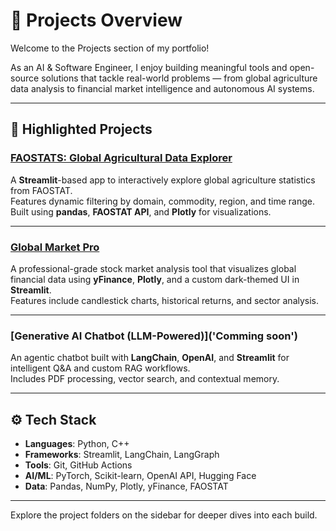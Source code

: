 # 🚀 Projects Overview

Welcome to the Projects section of my portfolio!

As an AI & Software Engineer, I enjoy building meaningful tools and open-source solutions that tackle real-world problems — from global agriculture data analysis to financial market intelligence and autonomous AI systems.

---

## 🧠 Highlighted Projects

### [FAOSTATS: Global Agricultural Data Explorer](https://faostats.streamlit.app/)
A **Streamlit**-based app to interactively explore global agriculture statistics from FAOSTAT.  
Features dynamic filtering by domain, commodity, region, and time range.  
Built using **pandas**, **FAOSTAT API**, and **Plotly** for visualizations.

---

### [Global Market Pro](https://global-market-pro.streamlit.app/)
A professional-grade stock market analysis tool that visualizes global financial data using **yFinance**, **Plotly**, and a custom dark-themed UI in **Streamlit**.  
Features include candlestick charts, historical returns, and sector analysis.

---

### [Generative AI Chatbot (LLM-Powered)]('Comming soon')
An agentic chatbot built with **LangChain**, **OpenAI**, and **Streamlit** for intelligent Q&A and custom RAG workflows.  
Includes PDF processing, vector search, and contextual memory.

---

## ⚙️ Tech Stack

- **Languages**: Python, C++  
- **Frameworks**: Streamlit, LangChain, LangGraph  
- **Tools**: Git, GitHub Actions  
- **AI/ML**: PyTorch, Scikit-learn, OpenAI API, Hugging Face  
- **Data**: Pandas, NumPy, Plotly, yFinance, FAOSTAT

---

Explore the project folders on the sidebar for deeper dives into each build.
